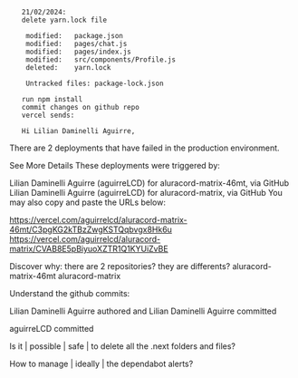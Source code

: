        21/02/2024:
       delete yarn.lock file

        modified:   package.json
        modified:   pages/chat.js
        modified:   pages/index.js
        modified:   src/components/Profile.js
        deleted:    yarn.lock

        Untracked files: package-lock.json

       run npm install
       commit changes on github repo
       vercel sends:

       Hi Lilian Daminelli Aguirre,

There are 2 deployments that have failed in the production environment.

See More Details
These deployments were triggered by:

Lilian Daminelli Aguirre (aguirreLCD) for aluracord-matrix-46mt, via GitHub
Lilian Daminelli Aguirre (aguirreLCD) for aluracord-matrix, via GitHub
You may also copy and paste the URLs below:

https://vercel.com/aguirrelcd/aluracord-matrix-46mt/C3pgKG2kTBzZwgKSTQqbvgx8Hk6u
https://vercel.com/aguirrelcd/aluracord-matrix/CVAB8E5pBiyuoXZTR1Q1KYUiZvBE

Discover why:
there are 2 repositories?
they are differents?
aluracord-matrix-46mt
aluracord-matrix

Understand the github commits:

Lilian Daminelli Aguirre authored and Lilian Daminelli Aguirre committed

aguirreLCD committed


Is it | possible | safe | to delete all the .next folders and files?

How to manage | ideally | the dependabot alerts?